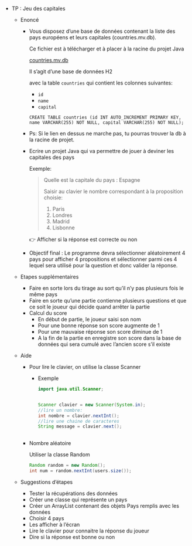- TP : Jeu des capitales
    - Enoncé
        - Vous disposez d’une base de données contenant la liste des pays européens et leurs capitales (countries.mv.db).

          Ce fichier est à télécharger et à placer à la racine du projet Java

          [countries.mv.db](https://s3-us-west-2.amazonaws.com/secure.notion-static.com/6181ec5a-7fe9-43f0-b828-be1829bd669c/countries.mv.db)

          Il s’agit d’une base de données H2

          avec la table `countries` qui contient les colonnes suivantes:

            - `id`
            - `name`
            - `capital`

          `CREATE TABLE countries (id INT AUTO_INCREMENT PRIMARY KEY, name VARCHAR(255) NOT NULL, capital VARCHAR(255) NOT NULL);`
      
        - Ps: Si le lien en dessus ne marche pas, tu pourras trouver la db à la racine de projet.

        - Ecrire un projet Java qui va permettre de jouer à deviner les capitales des pays

          Exemple:

          > Quelle est la capitale du pays : Espagne
          >
          >
          > Saisir au clavier le nombre correspondant à la proposition choisie:
          >
          > 1. Paris
          > 2. Londres
          > 3. Madrid
          > 4. Lisbonne

            <aside>
            👉 Afficher si la réponse est correcte ou non

            </aside>

        - Objectif final : Le programme devra sélectionner aléatoirement 4 pays pour afficher 4 propositions et sélectionner parmi ces 4 lequel sera utilisé pour la question et donc valider la réponse.

    - Etapes supplémentaires
        - Faire en sorte lors du tirage au sort qu’il n’y pas plusieurs fois le même pays
        - Faire en sorte qu’une partie contienne plusieurs questions et que ce soit le joueur qui décide quand arrêter la partie
        - Calcul du score
            - En début de partie, le joueur saisi son nom
            - Pour une bonne réponse son score augmente de 1
            - Pour une mauvaise réponse son score diminue de 1
            - A la fin de la partie en enregistre son score dans la base de données qui sera cumulé avec l’ancien score s’il existe
    - Aide
        - Pour lire le clavier, on utilise la classe Scanner
            - Exemple

                ```java
                import java.util.Scanner;
                ```

                ```java
                
                Scanner clavier = new Scanner(System.in);
                //lire un nombre:
                int nombre = clavier.nextInt();
                //lire une chaine de caracteres
                String message = clavier.next();
                       
                ```

        - Nombre aléatoire

          Utiliser la classe Random

            ```java
            Random random = new Random();
            int num = random.nextInt(users.size());
            ```


    - Suggestions d’étapes
        - Tester la récupérations des données
        - Créer une classe qui représente un pays
        - Créer un ArrayList contenant des objets Pays remplis avec les données
        - Choisir 4 pays
        - Les afficher à l’écran
        - Lire le clavier pour connaitre la réponse du joueur
        - Dire si la réponse est bonne ou non